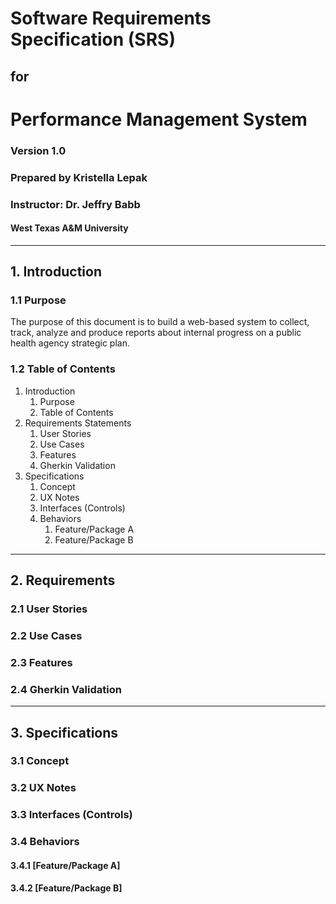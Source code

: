 # Software Requirements Specification (SRS) 
## for 
# Performance Management System 
### Version 1.0
### Prepared by Kristella Lepak
### Instructor: Dr. Jeffry Babb
#### West Texas A&M University
---
## 1. Introduction
### 1.1 Purpose
The purpose of this document is to build a web-based system to collect, track, analyze and produce reports about internal progress on a public health agency strategic plan.
### 1.2 Table of Contents
1. Introduction
   1. Purpose
   2. Table of Contents
2. Requirements Statements
   1. User Stories
   2. Use Cases
   3. Features
   4. Gherkin Validation
3. Specifications
   1. Concept
   2. UX Notes
   3. Interfaces (Controls)
   4. Behaviors
      1. Feature/Package A
      2. Feature/Package B
---
## 2. Requirements
### 2.1 User Stories
### 2.2 Use Cases
### 2.3 Features
### 2.4 Gherkin Validation
---
## 3. Specifications
### 3.1 Concept
### 3.2 UX Notes
### 3.3 Interfaces (Controls)
### 3.4 Behaviors
#### 3.4.1 [Feature/Package A]
#### 3.4.2 [Feature/Package B]

